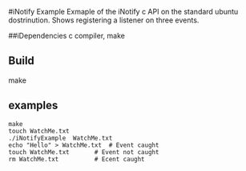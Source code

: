 #iNotify Example
Exmaple of the iNotify c API on the standard ubuntu dostrinution.  Shows registering a listener on three events.  

##iDependencies
c compiler, make 

## Build
make

## examples
```
make
touch WatchMe.txt
./iNotifyExample  WatchMe.txt
echo "Hello" > WatchMe.txt 	# Event caught
touch WatchMe.txt		# Event not caught
rm WatchMe.txt			# Ecent caught
```
